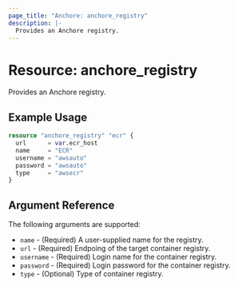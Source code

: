 ```yaml
---
page_title: "Anchore: anchore_registry"
description: |-
  Provides an Anchore registry.
---
```


# Resource: anchore_registry

Provides an Anchore registry.

## Example Usage

```terraform
resource "anchore_registry" "ecr" {
  url      = var.ecr_host
  name     = "ECR"
  username = "awsauto"
  password = "awsauto"
  type     = "awsecr"
}
```

## Argument Reference

The following arguments are supported:

* `name` - (Required) A user-supplied name for the registry.
* `url` - (Required) Endpoing of the target container registry.
* `username` - (Required) Login name for the container registry.
* `password` - (Required) Login password for the container registry.
* `type` - (Optional) Type of container registry.

